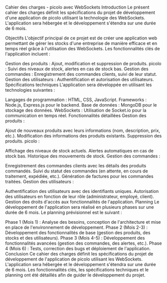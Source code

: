 Cahier des charges - picolo avec WebSockets
Introduction
Le présent cahier des charges définit les spécifications du projet de développement d'une application de picolo utilisant la technologie des WebSockets. L'application sera hébergée et le développement s'étendra sur une durée de 6 mois.

Objectifs
L'objectif principal de ce projet est de créer une application web permettant de gérer les stocks d'une entreprise de manière efficace et en temps réel grâce à l'utilisation des WebSockets. Les fonctionnalités clés de l'application incluent :

Gestion des produits : Ajout, modification et suppression de produits.
picolo : Suivi des niveaux de stock, alertes en cas de stock bas.
Gestion des commandes : Enregistrement des commandes clients, suivi de leur statut.
Gestion des utilisateurs : Authentification et autorisation des utilisateurs.
Spécifications techniques
L'application sera développée en utilisant les technologies suivantes :

Langages de programmation : HTML, CSS, JavaScript.
Frameworks : Node.js, Express.js pour le backend.
Base de données : MongoDB pour le stockage des données.
WebSockets : Utilisation de Socket.io pour la communication en temps réel.
Fonctionnalités détaillées
Gestion des produits :

Ajout de nouveaux produits avec leurs informations (nom, description, prix, etc.).
Modification des informations des produits existants.
Suppression des produits.
picolo :

Affichage des niveaux de stock actuels.
Alertes automatiques en cas de stock bas.
Historique des mouvements de stock.
Gestion des commandes :

Enregistrement des commandes clients avec les détails des produits commandés.
Suivi du statut des commandes (en attente, en cours de traitement, expédiée, etc.).
Génération de factures pour les commandes traitées.
Gestion des utilisateurs :

Authentification des utilisateurs avec des identifiants uniques.
Autorisation des utilisateurs en fonction de leur rôle (administrateur, employé, client).
Gestion des droits d'accès aux fonctionnalités de l'application.
Planning
Le développement de l'application sera réalisé en plusieurs phases sur une durée de 6 mois. Le planning prévisionnel est le suivant :

Phase 1 (Mois 1) : Analyse des besoins, conception de l'architecture et mise en place de l'environnement de développement.
Phase 2 (Mois 2-3) : Développement des fonctionnalités de base (gestion des produits, des stocks et des utilisateurs).
Phase 3 (Mois 4-5) : Développement des fonctionnalités avancées (gestion des commandes, des alertes, etc.).
Phase 4 (Mois 6) : Tests, correction des bugs et déploiement de l'application.
Conclusion
Ce cahier des charges définit les spécifications du projet de développement de l'application de picolo utilisant les WebSockets. L'application sera hébergée et le développement s'étendra sur une durée de 6 mois. Les fonctionnalités clés, les spécifications techniques et le planning ont été détaillés afin de guider le développement du projet.